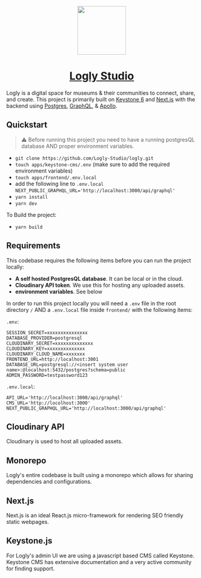 <p align="center">
  <a href="https://Logly.world">
    <img src="https://logly.world/images/Logo.png" height="128" />
    <h1 align="center">Logly Studio</h1>
  </a>
</p>

Logly is a digital space for museums & their communities to connect, share, and create. This project is primarily built
on [Keystone 6](https://keystonejs.com/) and [Next.js](https://nextjs.org/)
with the backend using [Postgres](https://www.postgresql.org/), [GraphQL](https://graphql.org/),
& [Apollo](https://www.apollographql.com/).

## Quickstart

> :warning: Before running this project you need to have a running postgresQL database AND proper environment variables.

- `git clone https://github.com/Logly-Studio/logly.git`
- `touch apps/keystone-cms/.env` (make sure to add the required environment variables)
- `touch apps/frontend/.env.local`
- add the following line to `.env.local` `NEXT_PUBLIC_GRAPHQL_URL='http://localhost:3000/api/graphql'`
- `yarn install`
- `yarn dev`

To Build the project:

- `yarn build`

## Requirements

This codebase requires the following items before you can run the project locally:

- **A self hosted PostgresQL database**. It can be local or in the cloud.
- **Cloudinary API token**. We use this for hosting any uploaded assets.
- **environment variables**. See below

In order to run this project locally you will need a `.env` file in the root directory `/` AND a `.env.local` file
inside `frontend/` with the following items:

`.env`:

```dotenv
SESSION_SECRET=xxxxxxxxxxxxxxx
DATABASE_PROVIDER=postgresql
CLOUDINARY_SECRET=xxxxxxxxxxxxxx
CLOUDINARY_KEY=xxxxxxxxxxxxxx
CLOUDINARY_CLOUD_NAME=xxxxxxx
FRONTEND_URL=http://localhost:3001
DATABASE_URL=postgresql://<insert system user name>:@localhost:5432/postgres?schema=public
ADMIN_PASSWORD=testpassword123
```

`.env.local`:

```dotenv
API_URL='http://localhost:3000/api/graphql'
CMS_URL='http://locolhost:3000'
NEXT_PUBLIC_GRAPHQL_URL='http://localhost:3000/api/graphql'
```

## Cloudinary API

Cloudinary is used to host all uploaded assets.

## Monorepo

Logly's entire codebase is built using a monorepo which allows for sharing dependencies and configurations.

## Next.js

Next.js is an ideal React.js micro-framework for rendering SEO friendly static webpages.

## Keystone.js
For Logly's admin UI we are using a javascript based CMS called Keystone. Keystone CMS has extensive documentation and a very active community for finding support.
